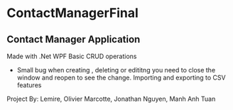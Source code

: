 # ContactManagerFinal

## Contact Manager Application

Made with .Net WPF
Basic CRUD operations
  * Small bug when creating , deleting or edititng you need to close the window and reopen to see the change.
Importing and exporting to CSV features


Project By:
Lemire, Olivier
Marcotte, Jonathan
Nguyen, Manh Anh Tuan

